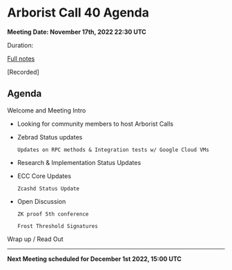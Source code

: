 # Arborist Call 40 Agenda

**Meeting Date: November 17th, 2022 22:30 UTC**

Duration: 

[Full notes](https://github.com/ZcashCommunityGrants/arboretum-notes/blob/main/AllArboristCallNotes/Arborist%20Call%2040-Notes.md)

[Recorded]


## Agenda

Welcome and Meeting Intro

- Looking for community members to host Arborist Calls


+ Zebrad Status updates 

      Updates on RPC methods & Integration tests w/ Google Cloud VMs

+ Research & Implementation Status Updates
    
       

+ ECC Core Updates
 
      Zcashd Status Update


+ Open Discussion

      ZK proof 5th conference
    
      Frost Threshold Signatures 
   

Wrap up / Read Out

___

**Next Meeting scheduled for December 1st 2022, 15:00 UTC**
